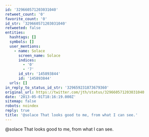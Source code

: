 ```yaml
---
id: '329660571203031040'
retweet_count: '0'
favorite_count: '0'
id_str: '329660571203031040'
retweeted: false
entities:
  hashtags: []
  symbols: []
  user_mentions:
    - name: Solace
      screen_name: Solace
      indices:
        - '0'
        - '7'
      id_str: '145893844'
      id: '145893844'
  urls: []
in_reply_to_status_id_str: '329659231873679360'
original_url: https://twitter.com/jth/status/329660571203031040
date: '2013-05-01T18:16:19.000Z'
sitemap: false
robots: noindex
reply: true
title: '@solace That looks good to me, from what I can see.'
---
```


@solace That looks good to me, from what I can see.